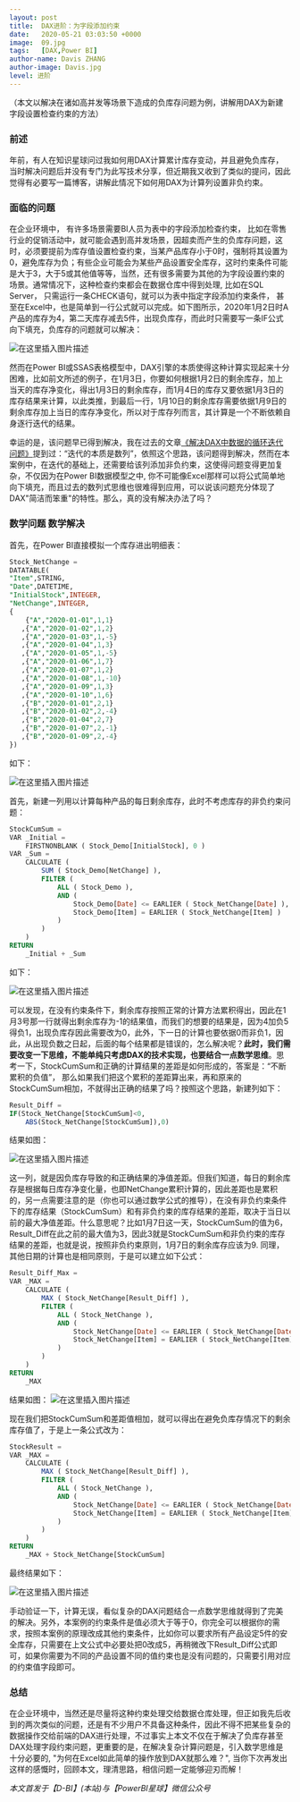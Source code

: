 ```yaml
---
layout: post
title:  DAX进阶：为字段添加约束
date:   2020-05-21 03:03:50 +0000
image:  09.jpg
tags:   [DAX,Power BI]
author-name: Davis ZHANG
author-image: Davis.jpg
level: 进阶
---
```


（本文以解决在诸如高并发等场景下造成的负库存问题为例，讲解用DAX为新建字段设置检查约束的方法）

### 前述

年前，有人在知识星球问过我如何用DAX计算累计库存变动，并且避免负库存，当时解决问题后并没有专门为此写技术分享，但近期我又收到了类似的提问，因此觉得有必要写一篇博客，讲解此情况下如何用DAX为计算列设置非负约束。

### 面临的问题

在企业环境中， 有许多场景需要BI人员为表中的字段添加检查约束， 比如在零售行业的促销活动中，就可能会遇到高并发场景，因超卖而产生的负库存问题，这时，必须要提前为库存值设置检查约束，当某产品库存小于0时，强制将其设置为0，避免库存为负；有些企业可能会为某些产品设置安全库存，这时约束条件可能是大于3，大于5或其他值等等，当然，还有很多需要为其他的为字段设置约束的场景。通常情况下，这种检查约束都会在数据仓库中得到处理,  比如在SQL Server， 只需运行一条CHECK语句，就可以为表中指定字段添加约束条件， 甚至在Excel中，也是简单到一行公式就可以完成。如下图所示，2020年1月2日时A产品的库存为4，第二天库存减去5件，出现负库存，而此时只需要写一条IF公式向下填充，负库存的问题就可以解决：

![在这里插入图片描述](https://img-blog.csdnimg.cn/2020052016515058.png?x-oss-process=image/watermark,type_ZmFuZ3poZW5naGVpdGk,shadow_10,text_RC1CSSB8IERhdmlzIG9uIEJJ,size_16,color_FFFFFF,t_70)

然而在Power BI或SSAS表格模型中，DAX引擎的本质使得这种计算实现起来十分困难，比如前文所述的例子，在1月3日，你要如何根据1月2日的剩余库存，加上当天的库存净变化，得出1月3日的剩余库存，而1月4日的库存又要依据1月3日的库存结果来计算，以此类推，到最后一行，1月10日的剩余库存需要依据1月9日的剩余库存加上当日的库存净变化，所以对于库存列而言，其计算是一个不断依赖自身逐行迭代的结果。

幸运的是，该问题早已得到解决，我在过去的文章[《解决DAX中数据的循环迭代问题》](https://d-bi.gitee.io/dax-iteration-calculate/)提到过：“迭代的本质是数列”，依照这个思路，该问题得到解决，然而在本案例中，在迭代的基础上，还需要给该列添加非负约束，这使得问题变得更加复杂，不仅因为在Power BI数据模型之中, 你不可能像Excel那样可以将公式简单地向下填充，而且过去的数列式思维也很难得到应用，可以说该问题充分体现了DAX"简洁而笨重"的特性。那么，真的没有解决办法了吗？

### 数学问题 数学解决

首先，在Power BI直接模拟一个库存进出明细表：

```SQL
Stock_NetChange = 
DATATABLE(
"Item",STRING,
"Date",DATETIME,
"InitialStock",INTEGER,
"NetChange",INTEGER,
{
    {"A","2020-01-01",1,1}
   ,{"A","2020-01-02",1,2}
   ,{"A","2020-01-03",1,-5}
   ,{"A","2020-01-04",1,3}
   ,{"A","2020-01-05",1,-5}
   ,{"A","2020-01-06",1,7}
   ,{"A","2020-01-07",1,2}
   ,{"A","2020-01-08",1,-10}
   ,{"A","2020-01-09",1,3}
   ,{"A","2020-01-10",1,6}
   ,{"B","2020-01-01",2,1}
   ,{"B","2020-01-02",2,-4}
   ,{"B","2020-01-04",2,7}
   ,{"B","2020-01-07",2,-1}
   ,{"B","2020-01-09",2,-4}
})
```

如下：

![在这里插入图片描述](https://img-blog.csdnimg.cn/20200520184848269.png?x-oss-process=image/watermark,type_ZmFuZ3poZW5naGVpdGk,shadow_10,text_RC1CSSB8IERhdmlzIG9uIEJJ,size_16,color_FFFFFF,t_70)

首先，新建一列用以计算每种产品的每日剩余库存，此时不考虑库存的非负约束问题：

```SQL
StockCumSum = 
VAR _Initial =
    FIRSTNONBLANK ( Stock_Demo[InitialStock], 0 )
VAR _Sum =
    CALCULATE (
        SUM ( Stock_Demo[NetChange] ),
        FILTER (
            ALL ( Stock_Demo ),
            AND (
                Stock_Demo[Date] <= EARLIER ( Stock_NetChange[Date] ),
                Stock_Demo[Item] = EARLIER ( Stock_NetChange[Item] )
            )
        )
    )
RETURN
    _Initial + _Sum
```

如下：

![在这里插入图片描述](https://img-blog.csdnimg.cn/20200520190434529.png?x-oss-process=image/watermark,type_ZmFuZ3poZW5naGVpdGk,shadow_10,text_RC1CSSB8IERhdmlzIG9uIEJJ,size_16,color_FFFFFF,t_70)

可以发现，在没有约束条件下，剩余库存按照正常的计算方法累积得出，因此在1月3号那一行就得出剩余库存为-1的结果值，而我们的想要的结果是，因为4加负5得负1，出现负库存因此需要改为0，此外，下一日的计算也要依据0而非负1，因此，从出现负数之日起，后面的每个结果都是错误的，怎么解决呢？**此时，我们需要改变一下思维，不能单纯只考虑DAX的技术实现，也要结合一点数学思维**。思考一下，StockCumSum和正确的计算结果的差距是如何形成的，答案是：“不断累积的负值”， 那么如果我们把这个累积的差距算出来，再和原来的StockCumSum相加，不就得出正确的结果了吗？按照这个思路，新建列如下：

```SQL
Result_Diff = 
IF(Stock_NetChange[StockCumSum]<0,
	ABS(Stock_NetChange[StockCumSum]),0)
```

结果如图：

![在这里插入图片描述](https://img-blog.csdnimg.cn/20200520192248111.png?x-oss-process=image/watermark,type_ZmFuZ3poZW5naGVpdGk,shadow_10,text_RC1CSSB8IERhdmlzIG9uIEJJ,size_16,color_FFFFFF,t_70)

这一列，就是因负库存导致的和正确结果的净值差距。但我们知道，每日的剩余库存是根据每日库存净变化量，也即NetChange累积计算的，因此差距也是累积的，另一点需要注意的是（你也可以通过数学公式的推导），在没有非负约束条件下的库存结果（StockCumSum）和有非负约束的库存结果的差距，取决于当日以前的最大净值差距。什么意思呢？比如1月7日这一天，StockCumSum的值为6，Result_Diff在此之前的最大值为3，因此3就是StockCumSum和非负约束的库存结果的差距，也就是说，按照非负约束原则，1月7日的剩余库存应该为9. 同理，其他日期的计算也是相同原则，于是可以建立如下公式：

```SQL
Result_Diff_Max = 
VAR _MAX =
    CALCULATE (
        MAX ( Stock_NetChange[Result_Diff] ),
        FILTER (
            ALL ( Stock_NetChange ),
            AND (
                Stock_NetChange[Date] <= EARLIER ( Stock_NetChange[Date] ),
                Stock_NetChange[Item] = EARLIER ( Stock_NetChange[Item] )
            )
        )
    )
RETURN
    _MAX
```

结果如图：
![在这里插入图片描述](https://img-blog.csdnimg.cn/20200521110906609.png?x-oss-process=image/watermark,type_ZmFuZ3poZW5naGVpdGk,shadow_10,text_RC1CSSB8IERhdmlzIG9uIEJJ,size_16,color_FFFFFF,t_70)

现在我们把StockCumSum和差距值相加，就可以得出在避免负库存情况下的剩余库存值了，于是上一条公式改为：

```SQL
StockResult = 
VAR _MAX =
    CALCULATE (
        MAX ( Stock_NetChange[Result_Diff] ),
        FILTER (
            ALL ( Stock_NetChange ),
            AND (
                Stock_NetChange[Date] <= EARLIER ( Stock_NetChange[Date] ),
                Stock_NetChange[Item] = EARLIER ( Stock_NetChange[Item] )
            )
        )
    )
RETURN
    _MAX + Stock_NetChange[StockCumSum]
```

最终结果如下：

![在这里插入图片描述](https://img-blog.csdnimg.cn/20200521111615558.png?x-oss-process=image/watermark,type_ZmFuZ3poZW5naGVpdGk,shadow_10,text_RC1CSSB8IERhdmlzIG9uIEJJ,size_16,color_FFFFFF,t_70)

手动验证一下，计算无误，看似复杂的DAX问题结合一点数学思维就得到了完美的解决。另外，本案例的约束条件是值必须大于等于0，你完全可以根据你的需求，按照本案例的原理改成其他约束条件，比如你可以要求所有产品设定5件的安全库存，只需要在上文公式中必要处把0改成5，再稍微改下Result_Diff公式即可，如果你需要为不同的产品设置不同的值约束也是没有问题的，只需要引用对应的约束值字段即可。

### 总结

在企业环境中，当然还是尽量将这种约束处理交给数据仓库处理，但正如我先后收到的两次类似的问题，还是有不少用户不具备这种条件，因此不得不把某些复杂的数据操作交给前端的DAX进行处理，不过事实上本文不仅在于解决了负库存甚至DAX处理字段约束问题，更重要的是，在解决复杂计算问题是，引入数学思维是十分必要的, "为何在Excel如此简单的操作放到DAX就那么难？", 当你下次再发出这样的感慨时，回顾本文，理清思路，相信问题一定能够迎刃而解！

*本文首发于【D-BI】(本站)与【PowerBI星球】微信公众号*
